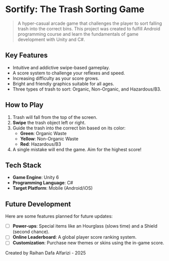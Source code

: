 # Sortify: The Trash Sorting Game

> A hyper-casual arcade game that challenges the player to sort falling trash into the correct bins. This project was created to fulfill Android programming course and learn the fundamentals of game development with Unity and C#.

## Key Features
* Intuitive and addictive swipe-based gameplay.
* A score system to challenge your reflexes and speed.
* Increasing difficulty as your score grows.
* Bright and friendly graphics suitable for all ages.
* Three types of trash to sort: Organic, Non-Organic, and Hazardous/B3.

## How to Play
1.  Trash will fall from the top of the screen.
2.  **Swipe** the trash object left or right.
3.  Guide the trash into the correct bin based on its color:
    * **Green**: Organic Waste
    * **Yellow**: Non-Organic Waste
    * **Red**: Hazardous/B3
4.  A single mistake will end the game. Aim for the highest score!

## Tech Stack
* **Game Engine**: Unity 6
* **Programming Language**: C#
* **Target Platform**: Mobile (Android/iOS)

## Future Development
Here are some features planned for future updates:
* [ ] **Power-ups**: Special items like an Hourglass (slows time) and a Shield (second chance).
* [ ] **Online Leaderboard**: A global player score ranking system.
* [ ] **Customization**: Purchase new themes or skins using the in-game score.

Created by Raihan Dafa Alfarizi - 2025
